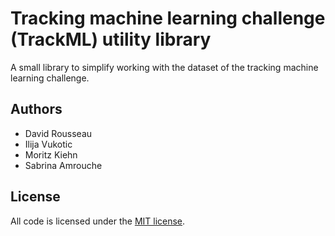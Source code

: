 Tracking machine learning challenge (TrackML) utility library
=============================================================

A small library to simplify working with the dataset of the tracking machine
learning challenge.

Authors
-------

*   David Rousseau
*   Ilija Vukotic
*   Moritz Kiehn
*   Sabrina Amrouche

License
-------

All code is licensed under the [MIT license][mit_license].

[mit_license]: http://www.opensource.org/licenses/MIT
